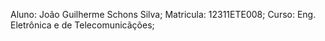 Aluno: João Guilherme Schons Silva;
Matricula: 12311ETE008;
Curso: Eng. Eletrônica e de Telecomunicãções;
